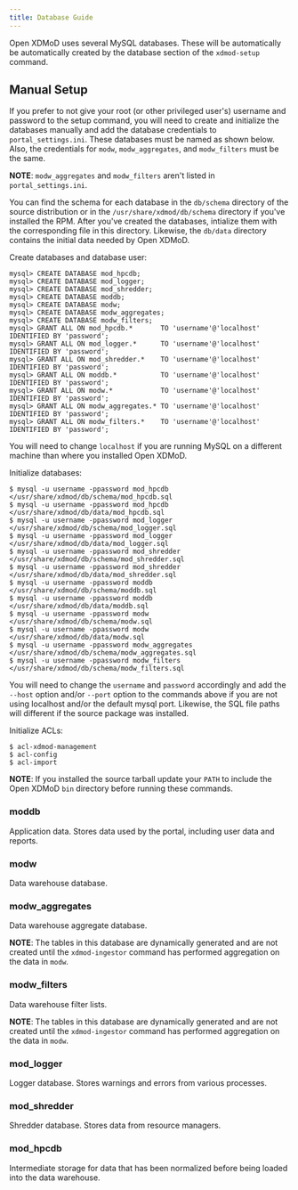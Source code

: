 ```yaml
---
title: Database Guide
---
```


Open XDMoD uses several MySQL databases.  These will be automatically be
automatically created by the database section of the `xdmod-setup`
command.

Manual Setup
------------

If you prefer to not give your root (or other privileged user's)
username and password to the setup command, you will need to create and
initialize the databases manually and add the database credentials to
`portal_settings.ini`.  These databases must be named as shown below.
Also, the credentials for `modw`, `modw_aggregates`, and `modw_filters`
must be the same.

**NOTE**: `modw_aggregates` and `modw_filters` aren't listed in
`portal_settings.ini`.

You can find the schema for each database in the `db/schema` directory
of the source distribution or in the `/usr/share/xdmod/db/schema`
directory if you've installed the RPM.  After you've created the
databases, intialize them with the corresponding file in this directory.
Likewise, the `db/data` directory contains the initial data needed by
Open XDMoD.

Create databases and database user:

    mysql> CREATE DATABASE mod_hpcdb;
    mysql> CREATE DATABASE mod_logger;
    mysql> CREATE DATABASE mod_shredder;
    mysql> CREATE DATABASE moddb;
    mysql> CREATE DATABASE modw;
    mysql> CREATE DATABASE modw_aggregates;
    mysql> CREATE DATABASE modw_filters;
    mysql> GRANT ALL ON mod_hpcdb.*       TO 'username'@'localhost' IDENTIFIED BY 'password';
    mysql> GRANT ALL ON mod_logger.*      TO 'username'@'localhost' IDENTIFIED BY 'password';
    mysql> GRANT ALL ON mod_shredder.*    TO 'username'@'localhost' IDENTIFIED BY 'password';
    mysql> GRANT ALL ON moddb.*           TO 'username'@'localhost' IDENTIFIED BY 'password';
    mysql> GRANT ALL ON modw.*            TO 'username'@'localhost' IDENTIFIED BY 'password';
    mysql> GRANT ALL ON modw_aggregates.* TO 'username'@'localhost' IDENTIFIED BY 'password';
    mysql> GRANT ALL ON modw_filters.*    TO 'username'@'localhost' IDENTIFIED BY 'password';

You will need to change `localhost` if you are running MySQL on a
different machine than where you installed Open XDMoD.

Initialize databases:

    $ mysql -u username -ppassword mod_hpcdb       </usr/share/xdmod/db/schema/mod_hpcdb.sql
    $ mysql -u username -ppassword mod_hpcdb       </usr/share/xdmod/db/data/mod_hpcdb.sql
    $ mysql -u username -ppassword mod_logger      </usr/share/xdmod/db/schema/mod_logger.sql
    $ mysql -u username -ppassword mod_logger      </usr/share/xdmod/db/data/mod_logger.sql
    $ mysql -u username -ppassword mod_shredder    </usr/share/xdmod/db/schema/mod_shredder.sql
    $ mysql -u username -ppassword mod_shredder    </usr/share/xdmod/db/data/mod_shredder.sql
    $ mysql -u username -ppassword moddb           </usr/share/xdmod/db/schema/moddb.sql
    $ mysql -u username -ppassword moddb           </usr/share/xdmod/db/data/moddb.sql
    $ mysql -u username -ppassword modw            </usr/share/xdmod/db/schema/modw.sql
    $ mysql -u username -ppassword modw            </usr/share/xdmod/db/data/modw.sql
    $ mysql -u username -ppassword modw_aggregates </usr/share/xdmod/db/schema/modw_aggregates.sql
    $ mysql -u username -ppassword modw_filters    </usr/share/xdmod/db/schema/modw_filters.sql

You will need to change the `username` and `password` accordingly and
add the `--host` option and/or `--port` option to the commands above if
you are not using localhost and/or the default mysql port.  Likewise,
the SQL file paths will different if the source package was installed.

Initialize ACLs:

    $ acl-xdmod-management
    $ acl-config
    $ acl-import

**NOTE**: If you installed the source tarball update your `PATH` to include the
Open XDMoD `bin` directory before running these commands.

### moddb

Application data.  Stores data used by the portal, including user data
and reports.

### modw

Data warehouse database.

### modw_aggregates

Data warehouse aggregate database.

**NOTE**: The tables in this database are dynamically generated and are
not created until the `xdmod-ingestor` command has performed
aggregation on the data in `modw`.

### modw_filters

Data warehouse filter lists.

**NOTE**: The tables in this database are dynamically generated and are
not created until the `xdmod-ingestor` command has performed
aggregation on the data in `modw`.

### mod_logger

Logger database.  Stores warnings and errors from various processes.

### mod_shredder

Shredder database.  Stores data from resource managers.

### mod_hpcdb

Intermediate storage for data that has been normalized before being
loaded into the data warehouse.
